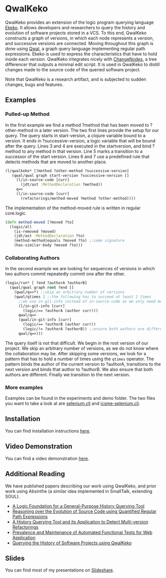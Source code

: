 # QwalKeko

QwalKeko provides an extension of the logic program querying language [Ekeko](https://github.com/cderoove/damp.ekeko).
It allows developers and researchers to query the history and evolution of software projects stored in a VCS. 
To this end, QwalKeko constructs a graph of versions, in which each node represents a version, and successive versions are connected. Moving throughout this graph
is done using [Qwal](https://github.com/ReinoutStevens/damp.qwal), a graph query language implementing regular path expressions.
Ekeko is used to express the characteristics that have to hold inside each version. 
QwalKeko integrates nicely with [ChangeNodes](https://github.com/ReinoutStevens/changenodes), a tree differencer that outputs a minimal edit script.
It is used in QwalKeko to distill changes made to the source code of the queried software project.

Note that QwalKeko is a research artifact, and is subjected to sudden changes, bugs and features.


## Examples


### Pulled-up Method
In the first example we find a method ?method that has been moved to ?other-method in a later version. The two first lines provide the setup for our query.
The query starts in start-version, a clojure variable bound to a version. It ends in ?successive-version, a logic variable that will be bound after the query.
Lines 3 and 4 are executed in the startversion, and bind ?method to any method in that version. Line 5 marks a transition to a successor of the start version.
Lines 6 and 7 use a predefined rule that detects methods that are moved to another place.

````clojure
(l/qwalkeko* [?method ?other-method ?successive-version]
   (qwal/qwal graph start-version ?successive-version []
     (l/in-source-code [curr] 
       (jdt/ast :MethodDeclaration ?method))
     q=>
     (l/in-source-code [curr]
       (refactorings/method-moved ?method ?other-method))))
````

The implementation of the method-moved rule is written in regular core.logic.

````clojure
(defn method-moved [?moved ?to]
  (logic/all
    (is-removed ?moved)
    (jdt/ast :MethodDeclaration ?to)
    (method-method|equals ?moved ?to) ;;same signature
    (has-similar-body ?moved ?to)))
````

### Collaborating Authors
In the second example we are looking for sequences of versions in which two authors commit repeatedly commit one after the other. 


````clojure
(logic/run* [ ?end ?authorA ?authorB]
  (qwal/qwal graph root ?end []
    (qwal/q=>*) ;;skip an arbitrary number of versions
    (qwal/qtimes 2 ;;the following has to succeed at least 2 times
      ;;we use in-git-info instead of in-source-code as we only need meta-data, for which we dont have to checkout the version
      (l/in-git-info [curr] 
        (logic/== ?authorA (author curr)))
      qwal/q=>
      (qwal/in-git-info [curr]
        (logic/== ?authorB (author curr))
        (logic/!= ?authorA ?authorB)) ;;ensure both authors are different
      qwal/q=>)))
````

The query itself is not that difficult. We begin in the root version of our project.
We skip an arbitrary number of versions, as we do not know where the collaboration may be.
After skipping some versions, we look for a pattern that has to hold a number of times using the `qtimes` operator.
The pattern binds the author of the current version to ?authorA, transitions to the next version and binds that author to ?authorB.
We also ensure that both authors are different. Finally we transition to the next version.


### More examples
Examples can be found in the experiments and demo folder.
The two files you want to take a look at are [selenium.clj](https://github.com/ReinoutStevens/damp.qwalkeko/blob/master/src/qwalkeko/experiments/selenium.clj) and [icsme-selenium.clj](https://github.com/ReinoutStevens/damp.qwalkeko/blob/master/src/qwalkeko/demo/icsme_selenium.clj).



## Installation

You can find installation instructions [here](https://github.com/ReinoutStevens/damp.qwalkeko/wiki/Installation).

## Video Demonstration

You can find a video demonstration [here](https://github.com/ReinoutStevens/damp.qwalkeko/wiki/Video-Demonstration).

## Additional Reading
We have published papers describing our work using QwalKeko, and prior work using Absinthe (a similar idea implemented in SmallTalk, extending SOUL).

* [A Logic Foundation for a General-Purpose History Querying Tool](http://soft.vub.ac.be/Publications/2014/vub-soft-tr-14-14.pdf)
* [Reasoning over the Evolution of Source Code using Quantified Regular Path Expressions](http://soft.vub.ac.be/Publications/2011/vub-soft-tr-11-13.pdf)
* [A History Querying Tool and its Application to Detect Multi-version Refactorings](http://soft.vub.ac.be/Publications/2013/vub-soft-tr-13-02.pdf)
* [Prevalence and Maintenance of Automated Functional Tests for Web Application](http://soft.vub.ac.be/Publications/2014/vub-soft-tr-14-16.pdf)
* [Querying the History of Software Projects using QwalKeko](http://soft.vub.ac.be/Publications/2014/vub-soft-tr-14-13.pdf)
 
## Slides
You can find most of my presentations on [Slideshare](http://www.slideshare.net/stevensreinout).

